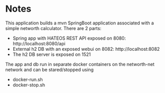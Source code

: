 
# Notes
This application builds a mvn SpringBoot application associated with a simple networth calculator. 
There are 2 parts: 
+ Spring app with HATEOS REST API exposed on 8080:  http://localhost:8080/api
+ External h2 DB with an exposed webui on 8082:  http://localhost:8082
+ The h2 DB server is exposed on 1521

The app and db run in separate docker containers on the networth-net network and can be stared/stopped using
+ docker-run.sh
+ docker-stop.sh
